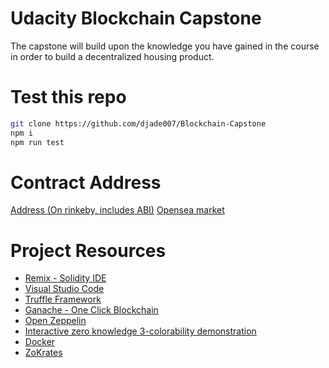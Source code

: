 # Udacity Blockchain Capstone

The capstone will build upon the knowledge you have gained in the course in order to build a decentralized housing product. 


# Test this repo

```bash
git clone https://github.com/djade007/Blockchain-Capstone
npm i
npm run test
```

# Contract Address

[Address (On rinkeby, includes ABI)](https://rinkeby.etherscan.io/address/0x07B996A667668068ea47a14f872d26E490010a59)
[Opensea market](https://testnets.opensea.io/collection/property-4s8sfre7og)

# Project Resources

* [Remix - Solidity IDE](https://remix.ethereum.org/)
* [Visual Studio Code](https://code.visualstudio.com/)
* [Truffle Framework](https://truffleframework.com/)
* [Ganache - One Click Blockchain](https://truffleframework.com/ganache)
* [Open Zeppelin ](https://openzeppelin.org/)
* [Interactive zero knowledge 3-colorability demonstration](http://web.mit.edu/~ezyang/Public/graph/svg.html)
* [Docker](https://docs.docker.com/install/)
* [ZoKrates](https://github.com/Zokrates/ZoKrates)
